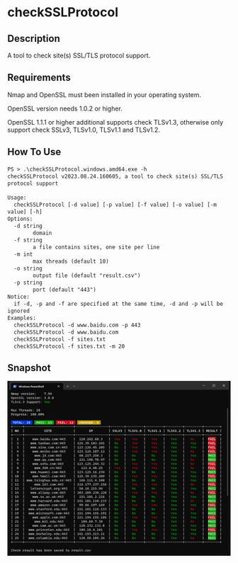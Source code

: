 # checkSSLProtocol
## Description
A tool to check site(s) SSL/TLS protocol support.
## Requirements
Nmap and OpenSSL must been installed in your operating system. 

OpenSSL version needs 1.0.2 or higher. 

OpenSSL 1.1.1 or higher additional supports check TLSv1.3, otherwise only support check SSLv3, TLSv1.0, TLSv1.1 and TLSv1.2.
## How To Use
```
PS > .\checkSSLProtocol.windows.amd64.exe -h
checkSSLProtocol v2023.08.24.160605, a tool to check site(s) SSL/TLS protocol support

Usage:
  checkSSLProtocol [-d value] [-p value] [-f value] [-o value] [-m value] [-h]
Options:
  -d string
        domain
  -f string
        a file contains sites, one site per line
  -m int
        max threads (default 10)
  -o string
        output file (default "result.csv")
  -p string
        port (default "443")
Notice:
  if -d, -p and -f are specified at the same time, -d and -p will be ignored
Examples:
  checkSSLProtocol -d www.baidu.com -p 443
  checkSSLProtocol -d www.baidu.com
  checkSSLProtocol -f sites.txt
  checkSSLProtocol -f sites.txt -m 20
```
## Snapshot
![](https://github.com/cricketbrother/checkSSLProtocol/raw/main/snapshot.png)